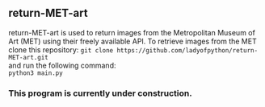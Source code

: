 ## return-MET-art

return-MET-art is used to return images from the Metropolitan Museum of Art (MET) using their freely available API.
To retrieve images from the MET clone this repository:
`git clone https://github.com/ladyofpython/return-MET-art.git` <br>
and run the following command: <br>
`python3 main.py`

### This program is currently under construction.
